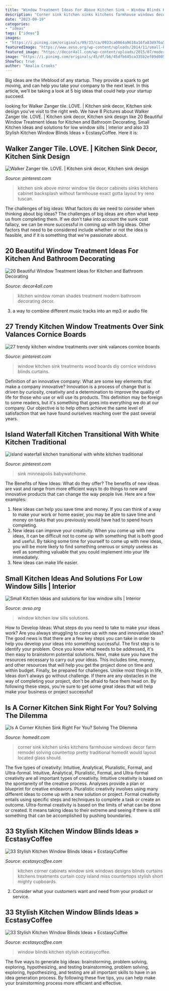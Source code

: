 ```yaml
---
title: "Window Treatment Ideas For Above Kitchen Sink ~ Window Blinds Kitchen Stylish Ecstasycoffee"
description: "Corner sink kitchen sinks kitchens farmhouse windows decor farm remodel solving countertop pretty traditional homedit would layout located glass should"
date: "2023-09-19"
categories:
- "ideas"
tags: ["ideas"]
images:
- "https://i.pinimg.com/originals/09/33/ca/0933ca0864a9618a16fa83d976a5f13f.jpg"
featuredImage: "https://www.avso.org/wp-content/uploads/2014/11/small-kitchen-ideas-and-solutions-for-low-window-sills-1415185563.jpg"
featured_image: "https://decor4all.com/wp-content/uploads/2015/07/modern-kitchen-decor-roman-shades-window-treatment-ideas-4.jpg"
image: "https://i.pinimg.com/originals/45/df/b6/45dfb645ca335b2ef09d00592c1b0d60.jpg"
ShowToc: true
author: "Amalia Crooks"
---
```



Big ideas are the lifeblood of any startup. They provide a spark to get moving, and can help you take your company to the next level. In this article, we’ll be taking a look at 5 big ideas that could help your startup succeed.

	

		
looking for Walker Zanger tile. LOVE. | Kitchen sink decor, Kitchen sink design you've visit to the right web. We have 8 Pictures about Walker Zanger tile. LOVE. | Kitchen sink decor, Kitchen sink design like 20 Beautiful Window Treatment Ideas for Kitchen and Bathroom Decorating, Small Kitchen Ideas and solutions for low window sills | Interior and also 33 Stylish Kitchen Window Blinds Ideas » EcstasyCoffee. Here it is:
		
    
## Walker Zanger Tile. LOVE. | Kitchen Sink Decor, Kitchen Sink Design

<img loading=lazy src="https://i.pinimg.com/originals/09/33/ca/0933ca0864a9618a16fa83d976a5f13f.jpg" onerror="this.onerror=null;this.src='https://tse1.mm.bing.net/th?id=OIP.Qvmy1J0bosYYNbh-Erq1lQHaL2&amp;pid=15.1';" alt="Walker Zanger tile. LOVE. | Kitchen sink decor, Kitchen sink design">

_Source: pinterest.com_

>kitchen sink above mirror window tile decor cabinets sinks kitchens cabinet backsplash without farmhouse exact gotta layout try reno tuscan. 

	

The challenges of big ideas: What factors do we need to consider when thinking about big ideas?
The challenges of big ideas are often what keep us from completing them. If we don't take into account the sunk cost fallacy, we can be more successful in coming up with big ideas. Other factors that need to be considered include whether or not the idea is feasible, and if it is something that we're passionate about.

    
## 20 Beautiful Window Treatment Ideas For Kitchen And Bathroom Decorating

<img loading=lazy src="https://decor4all.com/wp-content/uploads/2015/07/modern-kitchen-decor-roman-shades-window-treatment-ideas-4.jpg" onerror="this.onerror=null;this.src='https://tse4.mm.bing.net/th?id=OIP.s0mz2bCdMcStkUUikV9rYAAAAA&amp;pid=15.1';" alt="20 Beautiful Window Treatment Ideas for Kitchen and Bathroom Decorating">

_Source: decor4all.com_

>kitchen window roman shades treatment modern bathroom decorating decor. 

	

3. a way to combine different music tracks into an mp3 or audio file

    
## 27 Trendy Kitchen Window Treatments Over Sink Valances Cornice Boards

<img loading=lazy src="https://i.pinimg.com/736x/20/c6/cb/20c6cbac46936cd694d16a520b318979.jpg" onerror="this.onerror=null;this.src='https://tse2.mm.bing.net/th?id=OIP.p6Jmr9NyRpHYirJNS5p9nQAAAA&amp;pid=15.1';" alt="27 trendy kitchen window treatments over sink valances cornice boards">

_Source: pinterest.com_

>window kitchen sink treatments wood boards diy cornice windows blinds curtains. 

	

Definition of an innovative company: What are some key elements that make a company innovative?
Innovation is a process of change that is driven by curiosity, creativity and a determination to improve the quality of life for those who use or will use its products. This definition may be foreign to some readers, but it's something that goes into everything we do at our company. Our objective is to help others achieve the same level of satisfaction that we have found ourselves reaching over the past several years.

    
## Island Waterfall Kitchen Transitional With White Kitchen Traditional

<img loading=lazy src="https://i.pinimg.com/originals/45/df/b6/45dfb645ca335b2ef09d00592c1b0d60.jpg" onerror="this.onerror=null;this.src='https://tse3.mm.bing.net/th?id=OIP.D69oxlBCPxkCVpnKXJhafgHaLH&amp;pid=15.1';" alt="island waterfall kitchen transitional with white kitchen traditional">

_Source: pinterest.com_

>sink minneapolis babywatchome. 

	

The Benefits of New Ideas: What do they offer?
The benefits of new ideas are vast and range from more efficient ways to do things to new and innovative products that can change the way people live. Here are a few examples: 
1. New ideas can help you save time and money. If you can think of a way to make your work or home easier, you may be able to save time and money on tasks that you previously would have had to spend hours completing. 
2. New ideas can improve your creativity. When you come up with new ideas, it can be difficult not to come up with something that is both good and useful. By taking some time for yourself to come up with new ideas, you will be more likely to find something onerous or simply useless as well as something valuable that you could implement into your life immediately. 
3. New ideas can make life easier.

    
## Small Kitchen Ideas And Solutions For Low Window Sills | Interior

<img loading=lazy src="https://www.avso.org/wp-content/uploads/2014/11/small-kitchen-ideas-and-solutions-for-low-window-sills-1415185563.jpg" onerror="this.onerror=null;this.src='https://tse1.mm.bing.net/th?id=OIP.6NvtAd6lK-ahotH2CBkRvwHaJy&amp;pid=15.1';" alt="Small Kitchen Ideas and solutions for low window sills | Interior">

_Source: avso.org_

>window kitchen low sills solutions. 

	

How to Develop Ideas: What steps do you need to take to make your ideas work?
Are you always struggling to come up with new and innovative ideas? The good news is that there are a few key steps you can take in order to help you develop your ideas into something successful. The first step is to identify your problem. Once you know what needs to be addressed, it's then easy to brainstorm potential solutions. Next, make sure you have the resources necessary to carry out your ideas. This includes time, money, and other resources that will help you get the project done on time and within budget. Finally, be prepared for challenges. Unlike most things in life, Ideas don't always go without challenge. If there are any obstacles in the way of completing your project, don't be afraid to face them head on. By following these steps, you're sure to get some great ideas that will help make your business or project successful!

    
## Is A Corner Kitchen Sink Right For You? Solving The Dilemma

<img loading=lazy src="http://cdn.homedit.com/wp-content/uploads/2013/12/corner-sink-traditional-kitchen.jpg" onerror="this.onerror=null;this.src='https://tse3.mm.bing.net/th?id=OIP.kFD5clFPichsgQ-2zJ_n6gHaLH&amp;pid=15.1';" alt="Is A Corner Kitchen Sink Right For You? Solving The Dilemma">

_Source: homedit.com_

>corner sink kitchen sinks kitchens farmhouse windows decor farm remodel solving countertop pretty traditional homedit would layout located glass should. 

	

The five types of creativity: Intuitive, Analytical, Pluralistic, Formal, and Ultra-formal.
Intuitive, Analytical, Pluralistic, Formal, and Ultra-formal creativity are all important types of creativity. Intuitive creativity is based on the spontaneity of the creative process. Analyses provide a plan or blueprint for creative endeavors. Pluralistic creativity involves using many different ideas to come up with a new solution or project. Formal creativity entails using specific steps and techniques to complete a task or create an outcome. Ultra-formal creativity is based on the limits of what can be done or created. It means taking ideas to their extreme and seeing if there is still something that can be accomplished by pushing boundaries.

    
## 33 Stylish Kitchen Window Blinds Ideas » EcstasyCoffee

<img loading=lazy src="https://i0.wp.com/www.ecstasycoffee.com/wp-content/uploads/2016/10/Small-but-Mighty.jpg?resize=550%2C733" onerror="this.onerror=null;this.src='https://tse4.mm.bing.net/th?id=OIP.d899tnIKgHKwGP9C1pEOSgHaJ3&amp;pid=15.1';" alt="33 Stylish Kitchen Window Blinds Ideas » EcstasyCoffee">

_Source: ecstasycoffee.com_

>kitchen corner cabinets window sink windows designs blinds curtains kitchens treatments curtain cozy island miss countertops stylish short mighty cupboards. 

	

2. Consider what your customers want and need from your product or service.

    
## 33 Stylish Kitchen Window Blinds Ideas » EcstasyCoffee

<img loading=lazy src="https://i2.wp.com/www.ecstasycoffee.com/wp-content/uploads/2016/10/Kitchen-Window-Blinds-7.jpg?resize=750%2C580" onerror="this.onerror=null;this.src='https://tse3.mm.bing.net/th?id=OIP.vOci0UmZZ1e2Xh7l9SIgIAHaFu&amp;pid=15.1';" alt="33 Stylish Kitchen Window Blinds Ideas » EcstasyCoffee">

_Source: ecstasycoffee.com_

>window blinds kitchen stylish ecstasycoffee. 

	

The five ways to generate big ideas: brainstorming, problem solving, exploring, hypothesizing, and testing
brainstorming, problem solving, exploring, hypothesizing, and testing are all important skills to have in an idea generation process. By following these five tips, you can help make your brainstorming process more efficient and effective.

